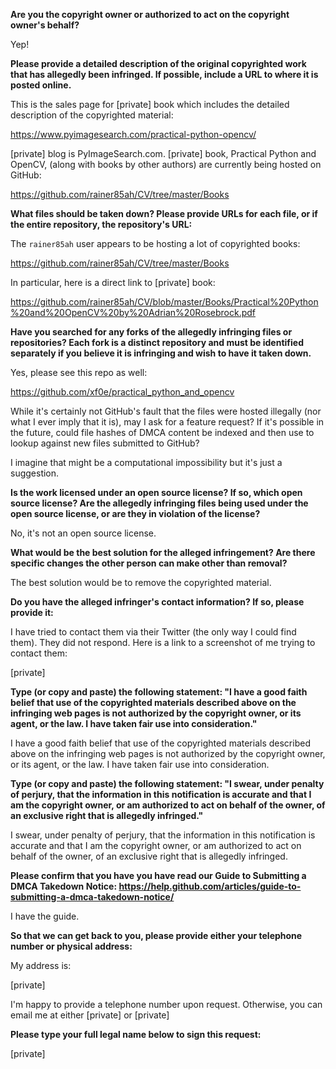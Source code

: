 **Are you the copyright owner or authorized to act on the copyright owner's behalf?**  
  
Yep!  
  
**Please provide a detailed description of the original copyrighted work that has allegedly been infringed. If possible, include a URL to where it is posted online.**  
  
This is the sales page for [private] book which includes the detailed description of the copyrighted material:  
  
https://www.pyimagesearch.com/practical-python-opencv/  
  
[private] blog is PyImageSearch.com. [private] book, Practical Python and OpenCV, (along with books by other authors) are currently being hosted on GitHub:  
  
https://github.com/rainer85ah/CV/tree/master/Books  
  
**What files should be taken down? Please provide URLs for each file, or if the entire repository, the repository's URL:**  
  
The `rainer85ah` user appears to be hosting a lot of copyrighted books:  
  
https://github.com/rainer85ah/CV/tree/master/Books  
  
In particular, here is a direct link to [private] book:  
  
https://github.com/rainer85ah/CV/blob/master/Books/Practical%20Python%20and%20OpenCV%20by%20Adrian%20Rosebrock.pdf  
  
**Have you searched for any forks of the allegedly infringing files or repositories? Each fork is a distinct repository and must be identified separately if you believe it is infringing and wish to have it taken down.**  
  
Yes, please see this repo as well:  
  
https://github.com/xf0e/practical_python_and_opencv  
  
While it's certainly not GitHub's fault that the files were hosted illegally (nor what I ever imply that it is), may I ask for a feature request? If it's possible in the future, could file hashes of DMCA content be indexed and then use to lookup against new files submitted to GitHub?  
  
I imagine that might be a computational impossibility but it's just a suggestion.  
  
**Is the work licensed under an open source license? If so, which open source license? Are the allegedly infringing files being used under the open source license, or are they in violation of the license?**  
  
No, it's not an open source license.  
  
**What would be the best solution for the alleged infringement? Are there specific changes the other person can make other than removal?**  
  
The best solution would be to remove the copyrighted material.  
  
**Do you have the alleged infringer's contact information? If so, please provide it:**  
  
I have tried to contact them via their Twitter (the only way I could find them). They did not respond. Here is a link to a screenshot of me trying to contact them:  

[private]  
  
**Type (or copy and paste) the following statement: "I have a good faith belief that use of the copyrighted materials described above on the infringing web pages is not authorized by the copyright owner, or its agent, or the law. I have taken fair use into consideration."**  
  
I have a good faith belief that use of the copyrighted materials described above on the infringing web pages is not authorized by the copyright owner, or its agent, or the law. I have taken fair use into consideration.  
  
**Type (or copy and paste) the following statement: "I swear, under penalty of perjury, that the information in this notification is accurate and that I am the copyright owner, or am authorized to act on behalf of the owner, of an exclusive right that is allegedly infringed."**  
  
I swear, under penalty of perjury, that the information in this notification is accurate and that I am the copyright owner, or am authorized to act on behalf of the owner, of an exclusive right that is allegedly infringed.  
  
**Please confirm that you have you have read our Guide to Submitting a DMCA Takedown Notice: https://help.github.com/articles/guide-to-submitting-a-dmca-takedown-notice/**  
  
I have the guide.  
  
**So that we can get back to you, please provide either your telephone number or physical address:**  
  
My address is:  
  
[private]  
  
I'm happy to provide a telephone number upon request. Otherwise, you can email me at either [private] or [private]    
  
**Please type your full legal name below to sign this request:**  
  
[private]   
